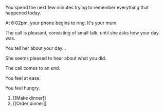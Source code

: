 You spend the next few minutes trying to remember everything that happened today.

At 6:02pm, your phone begins to ring. It's your mum.

The call is pleasant, consisting of small talk, until she asks how your day was.

You tell her about your day...

She seems pleased to hear about what you did.

The call comes to an end.

You feel at ease.

You feel hungry.

1. [[Make dinner]]
2. [[Order dinner]]
